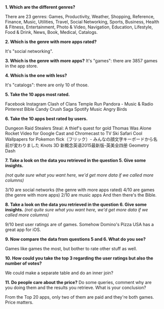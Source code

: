 **1. Which are the different genres?**

There are 23 genres: Games, Productivity, Weather, Shopping, Reference, Finance, Music, Utilities, Travel, Social Networking, Sports, Business, Health & Fitness, Entertainment, Photo & Video, Navigation, Education, Lifestyle, Food & Drink, News, Book, Medical, Catalogs.

**2. Which is the genre with more apps rated?**

It's "social networking".

**3. Which is the genre with more apps?**
It's "games": there are 3857 games in the app store.

**4. Which is the one with less?**

It's "catalogs": there are only 10 of those.

**5. Take the 10 apps most rated.**

Facebook
Instagram
Clash of Clans
Temple Run
Pandora - Music & Radio
Pinterest
Bible
Candy Crush Saga
Spotify Music
Angry Birds

**6. Take the 10 apps best rated by users.**

Dungeon Raid
Stealers Steal: A thief's quest for gold
Thomas Was Alone
Rocket Video for Google Cast and Chromecast to TV
Ski Safari
Cool Wallpapers for Pokemon
flick（フリック）- みんなの顔文字キーボードから名前が変わりました
Knots 3D
新概念英语2015最新版-英美全四册
Geometry Dash

**7. Take a look on the data you retrieved in the question 5. Give some insights.**

*(not quite sure what you want here, we'd get more data if we called more columns)*

3/10 are social networks (the genre with more apps rated)
4/10 are games (the genre with more apps)
2/10 are music apps
And then there's the Bible.

**8. Take a look on the data you retrieved in the question 6. Give some insights.**
*(not quite sure what you want here, we'd get more data if we called more columns)*

9/10 best user ratings are of games.
Somehow Domino's Pizza USA has a great app for iOS.

**9. Now compare the data from questions 5 and 6. What do you see?**

Games like games the most, but bother to rate other stuff as well. 

**10. How could you take the top 3 regarding the user ratings but also the number of votes?**

We could make a separate table and do an inner join?

**11. Do people care about the price?** Do some queries, comment why are you doing them and the results you retrieve. What is your conclusion?

From the Top 20 apps, only two of them are paid and they're both games. Price matters.
